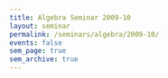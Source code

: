 ```yaml
---
title: Algebra Seminar 2009-10
layout: seminar
permalink: /seminars/algebra/2009-10/
events: false
sem_page: true
sem_archive: true
---
```

